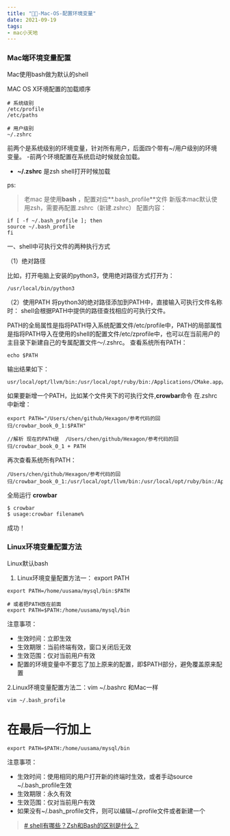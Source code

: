 ```yaml
---
title: "🍎🍎-Mac-OS-配置环境变量"
date: 2021-09-19
tags: 
- mac小天地
---
```

### Mac端环境变量配置
Mac使用bash做为默认的shell

MAC OS X环境配置的加载顺序
```
# 系统级别
/etc/profile
/etc/paths 

# 用户级别
~/.zshrc
```
前两个是系统级别的环境变量，针对所有用户，后面四个带有~/用户级别的环境变量。
-前两个环境配置在系统启动时候就会加载。
- **~/.zshrc** 是zsh shell打开时候加载

ps: 
>老mac 是使用**bash** ，配置对应**.bash_profile**文件
新版本mac默认使用zsh，需要再配置.zshrc（新建.zshrc）
配置内容：
```
if [ -f ~/.bash_profile ]; then
source ~/.bash_profile
fi
```


一、shell中可执行文件的两种执行方式

（1）绝对路径

比如，打开电脑上安装的python3，使用绝对路径方式打开为：
```
/usr/local/bin/python3
```
（2）使用PATH
将python3的绝对路径添加到PATH中，直接输入可执行文件名称时：
shell会根据PATH中提供的路径查找相应的可执行文件。

PATH的全局属性是指将PATH导入系统配置文件/etc/profile中，PATH的局部属性是指将PATH导入在使用的shell的配置文件/etc/zprofile中，也可以在当前用户的主目录下新建自己的专属配置文件～/.zshrc。
查看系统所有PATH：
```
echo $PATH
```
输出结果如下：
```
usr/local/opt/llvm/bin:/usr/local/opt/ruby/bin:/Applications/CMake.app/Contents/bin/:/usr/local/bin:/usr/bin:/bin:/usr/sbin:/sbin:/usr/local/go/bin:/usr/local/share/dotnet:~/.dotnet/tools:/Library/Frameworks/Mono.framework/Versions/Current/Commands::/Users/chen/.rvm/bin
```
如果要新增一个PATH，比如某个文件夹下的可执行文件,**crowbar**命令
在.zshrc中新增：
```
export PATH="/Users/chen/github/Hexagon/参考代码的回归/crowbar_book_0_1:$PATH" 

//解析 现在的PATH是  /Users/chen/github/Hexagon/参考代码的回归/crowbar_book_0_1 + PATH
```
再次查看系统所有PATH：
```
/Users/chen/github/Hexagon/参考代码的回归/crowbar_book_0_1:/usr/local/opt/llvm/bin:/usr/local/opt/ruby/bin:/Applications/CMake.app/Contents/bin/:/Users/chen/github/emsdk:/Users/chen/github/emsdk/upstream/emscripten:/Users/chen/github/emsdk/node/14.18.2_64bit/bin:/usr/local/opt/llvm/bin:/usr/local/opt/ruby/bin:/Applications/CMake.app/Contents/bin/:/usr/local/bin:/usr/bin:/bin:/usr/sbin:/sbin:/usr/local/go/bin:/usr/local/share/dotnet:~/.dotnet/tools:/Library/Frameworks/Mono.framework/Versions/Current/Commands::/Users/chen/.rvm/bin::/Users/chen/.rvm/bin
```
全局运行 **crowbar**
```
$ crowbar
$ usage:crowbar filename%
```
成功！

### Linux环境变量配置方法

Linux默认bash

1. Linux环境变量配置方法一： export PATH
```
export PATH=/home/uusama/mysql/bin:$PATH

# 或者把PATH放在前面
export PATH=$PATH:/home/uusama/mysql/bin

```

注意事项：

- 生效时间：立即生效
- 生效期限：当前终端有效，窗口关闭后无效
- 生效范围：仅对当前用户有效
- 配置的环境变量中不要忘了加上原来的配置，即$PATH部分，避免覆盖原来配置

2.Linux环境变量配置方法二：vim ~/.bashrc
和Mac一样
```
vim ~/.bash_profile
```
# 在最后一行加上
```
export PATH=$PATH:/home/uusama/mysql/bin
```

注意事项：

- 生效时间：使用相同的用户打开新的终端时生效，或者手动source ~/.bash_profile生效
- 生效期限：永久有效
- 生效范围：仅对当前用户有效
- 如果没有~/.bash_profile文件，则可以编辑~/.profile文件或者新建一个
> [# shell有哪些？Zsh和Bash的区别是什么？](https://www.jianshu.com/p/a891af6f87e0)
